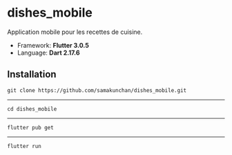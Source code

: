 # dishes_mobile

Application mobile pour les recettes de cuisine.

- Framework: **Flutter 3.0.5**
- Language: **Dart 2.17.6**

## Installation

    git clone https://github.com/samakunchan/dishes_mobile.git
---
    cd dishes_mobile
---
    flutter pub get
---
    flutter run



